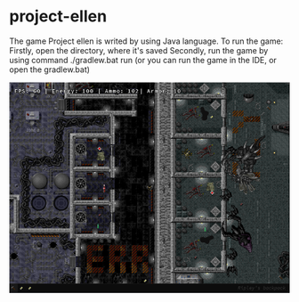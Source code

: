 # project-ellen
The game Project ellen is writed by using Java language. To run the game: 
Firstly, open the directory, where it's saved
Secondly, run the game by using command ./gradlew.bat run (or you can run the game in the IDE, or open the gradlew.bat)

![alt text](photos/img.png "a screenshot from the game")
